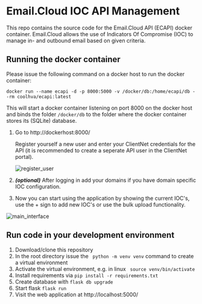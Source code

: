 # Email.Cloud IOC API Management
This repo contains the source code for the Email.Cloud API (ECAPI) docker container. Email.Cloud allows the use of Indicators Of Compromise (IOC) to manage in- and outbound email based on given criteria.

## Running the docker container
Please issue the following command on a docker host to run the docker container:
```shell
docker run --name ecapi -d -p 8000:5000 -v /docker/db:/home/ecapi/db --rm coolhva/ecapi:latest
```
This will start a docker container listening on port 8000 on the docker host and binds the folder ```/docker/db``` to the folder where the docker container stores its (SQLite) database.

1. Go to http://dockerhost:8000/

   Register yourself a new user and enter your ClientNet credentials for the API (it is recommended to create a seperate API user in the ClientNet portal).
   
   ![register_user](https://raw.githubusercontent.com/coolhva/ecapi/main/docs/register.png)
   
2. ***(optional)*** After logging in add your domains if you have domain specific IOC configuration.
3. Now you can start using the application by showing the current IOC's, use the + sign to add new IOC's or use the bulk upload functionality.

![main_interface](https://raw.githubusercontent.com/coolhva/ecapi/main/docs/ecapi_main.png)

## Run code in your development environment

1. Download/clone this repository
2. In the root directory issue the ``` python -m venv venv``` command to create a virtual environment
3. Activate the virtual environment, e.g. in linux ``` source venv/bin/activate```
4. Install requirements via ```pip install -r requirements.txt```
5. Create database with ```flask db upgrade```
5. Start flask ```flask run```
6. Visit the web application at http://localhost:5000/
